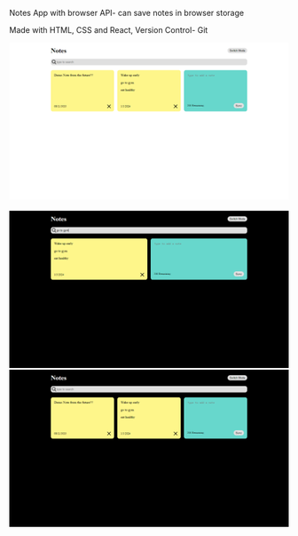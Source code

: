 Notes App with browser API- can save notes in browser storage

Made with HTML, CSS and React, Version Control- Git

<div align='center'>
<img src="3.png">
</div>
<br>
<div align='center'>
<img src="2.png">
  <br>
  <div align='center'>
<img src="1.png">
</div>
